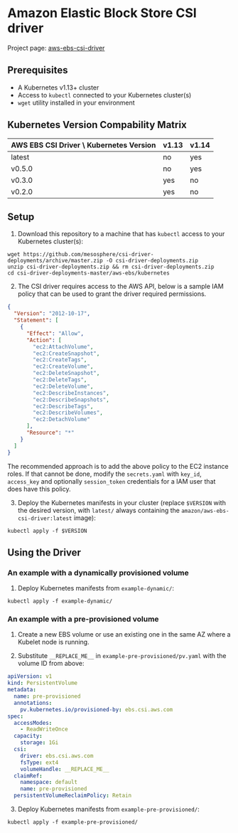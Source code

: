 # Amazon Elastic Block Store CSI driver

Project page: [aws-ebs-csi-driver](https://github.com/kubernetes-sigs/aws-ebs-csi-driver)

## Prerequisites

- A Kubernetes v1.13+ cluster
- Access to `kubectl` connected to your Kubernetes cluster(s)
- `wget` utility installed in your environment

## Kubernetes Version Compability Matrix

| AWS EBS CSI Driver \ Kubernetes Version| v1.13 | v1.14 |
|----------------------------------------|-------|-------|
| latest                                 | no    | yes   |
| v0.5.0                                 | no    | yes   |
| v0.3.0                                 | yes   | no    |
| v0.2.0                                 | yes   | no    |

## Setup

1) Download this repository to a machine that has `kubectl` access to your Kubernetes cluster(s):

```
wget https://github.com/mesosphere/csi-driver-deployments/archive/master.zip -O csi-driver-deployments.zip
unzip csi-driver-deployments.zip && rm csi-driver-deployments.zip
cd csi-driver-deployments-master/aws-ebs/kubernetes
```

2) The CSI driver requires access to the AWS API, below is a sample IAM policy that can be used to grant the driver required permissions.

```json
{
  "Version": "2012-10-17",
  "Statement": [
    {
      "Effect": "Allow",
      "Action": [
        "ec2:AttachVolume",
        "ec2:CreateSnapshot",
        "ec2:CreateTags",
        "ec2:CreateVolume",
        "ec2:DeleteSnapshot",
        "ec2:DeleteTags",
        "ec2:DeleteVolume",
        "ec2:DescribeInstances",
        "ec2:DescribeSnapshots",
        "ec2:DescribeTags",
        "ec2:DescribeVolumes",
        "ec2:DetachVolume"
      ],
      "Resource": "*"
    }
  ]
}
```

The recommended approach is to add the above policy to the EC2 instance roles. If that cannot be done, modify the `secrets.yaml` with `key_id`, `access_key` and optionally `session_token` credentials for a IAM user that does have this policy.

3) Deploy the Kubernetes manifests in your cluster (replace `$VERSION` with the desired version, with `latest/` always containing the `amazon/aws-ebs-csi-driver:latest` image):

```
kubectl apply -f $VERSION
```

## Using the Driver

### An example with a dynamically provisioned volume

1) Deploy Kubernetes manifests from `example-dynamic/`:

```
kubectl apply -f example-dynamic/
```

### An example with a pre-provisioned volume

1) Create a new EBS volume or use an existing one in the same AZ where a Kubelet node is running.

2) Substitute `__REPLACE_ME__` in `example-pre-provisioned/pv.yaml` with the volume ID from above:

```yaml
apiVersion: v1
kind: PersistentVolume
metadata:
  name: pre-provisioned
  annotations:
    pv.kubernetes.io/provisioned-by: ebs.csi.aws.com
spec:
  accessModes:
    - ReadWriteOnce
  capacity:
    storage: 1Gi
  csi:
    driver: ebs.csi.aws.com
    fsType: ext4
    volumeHandle: __REPLACE_ME__
  claimRef:
    namespace: default
    name: pre-provisioned
  persistentVolumeReclaimPolicy: Retain
```

3) Deploy Kubernetes manifests from `example-pre-provisioned/`:

```
kubectl apply -f example-pre-provisioned/
```